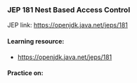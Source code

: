 ### JEP 181 Nest Based Access Control

JEP link: https://openjdk.java.net/jeps/181

#### Learning resource:
- https://openjdk.java.net/jeps/181

#### Practice on:
